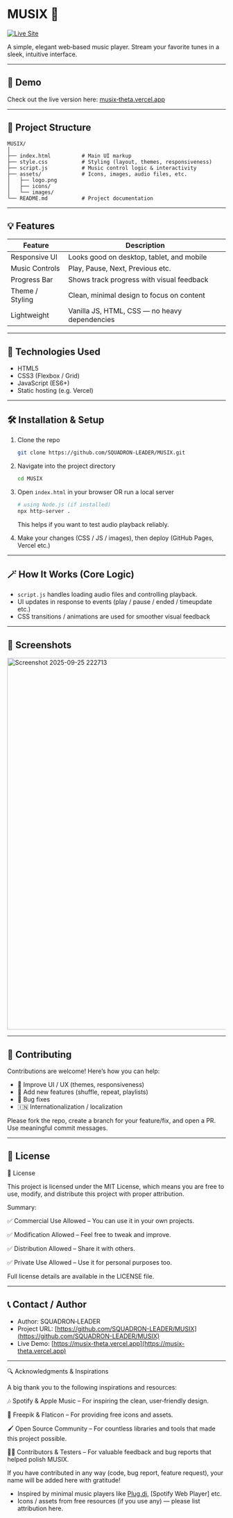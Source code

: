 # MUSIX 🎵

[![Live Site](https://img.shields.io/website?down_message=offline\&up_message=online\&url=https%3A%2F%2Fmusix-theta.vercel.app)](https://musix-theta.vercel.app)

A simple, elegant web‑based music player. Stream your favorite tunes in a sleek, intuitive interface.

---

## 🚀 Demo

Check out the live version here: [musix‑theta.vercel.app](https://musix-theta.vercel.app)

---

## 📂 Project Structure

```
MUSIX/
│
├── index.html          # Main UI markup
├── style.css           # Styling (layout, themes, responsiveness)
├── script.js           # Music control logic & interactivity
├── assets/             # Icons, images, audio files, etc.
│   ├── logo.png
│   ├── icons/
│   └── images/
└── README.md           # Project documentation
```

---

## 💡 Features

| Feature         | Description                                   |
| --------------- | --------------------------------------------- |
| Responsive UI   | Looks good on desktop, tablet, and mobile     |
| Music Controls  | Play, Pause, Next, Previous etc.              |
| Progress Bar    | Shows track progress with visual feedback     |
| Theme / Styling | Clean, minimal design to focus on content     |
| Lightweight     | Vanilla JS, HTML, CSS — no heavy dependencies |

---

## 🧰 Technologies Used

* HTML5
* CSS3 (Flexbox / Grid)
* JavaScript (ES6+)
* Static hosting (e.g. Vercel)

---

## 🛠️ Installation & Setup

1. Clone the repo

   ```bash
   git clone https://github.com/SQUADRON-LEADER/MUSIX.git
   ```

2. Navigate into the project directory

   ```bash
   cd MUSIX
   ```

3. Open `index.html` in your browser OR run a local server

   ```bash
   # using Node.js (if installed)
   npx http-server .
   ```

   This helps if you want to test audio playback reliably.

4. Make your changes (CSS / JS / images), then deploy (GitHub Pages, Vercel etc.)

---

## 🪄 How It Works (Core Logic)

* `script.js` handles loading audio files and controlling playback.
* UI updates in response to events (play / pause / ended / timeupdate etc.)
* CSS transitions / animations are used for smoother visual feedback

---

## 👀 Screenshots

<img width="1919" height="857" alt="Screenshot 2025-09-25 222713" src="https://github.com/user-attachments/assets/fbf92df9-9983-4a14-9e02-62951a362ae7" />


---

## 🤝 Contributing

Contributions are welcome! Here’s how you can help:

* 🎨 Improve UI / UX (themes, responsiveness)
* 🔧 Add new features (shuffle, repeat, playlists)
* 🐛 Bug fixes
* 🇮🇳 Internationalization / localization

Please fork the repo, create a branch for your feature/fix, and open a PR. Use meaningful commit messages.

---

## 📄 License

📄 License

This project is licensed under the MIT License, which means you are free to use, modify, and distribute this project with proper attribution.

Summary:

✅ Commercial Use Allowed – You can use it in your own projects.

✅ Modification Allowed – Feel free to tweak and improve.

✅ Distribution Allowed – Share it with others.

✅ Private Use Allowed – Use it for personal purposes too.

Full license details are available in the LICENSE file.

---

## 📞 Contact / Author

* Author: SQUADRON‑LEADER
* Project URL: [https://github.com/SQUADRON-LEADER/MUSIX](https://github.com/SQUADRON-LEADER/MUSIX)
* Live Demo: [https://musix-theta.vercel.app](https://musix-theta.vercel.app)

---
🔍 Acknowledgments & Inspirations

A big thank you to the following inspirations and resources:

🎶 Spotify & Apple Music – For inspiring the clean, user‑friendly design.

🎨 Freepik & Flaticon – For providing free icons and assets.

🖌️ Open Source Community – For countless libraries and tools that made this project possible.

👩‍💻 Contributors & Testers – For valuable feedback and bug reports that helped polish MUSIX.

If you have contributed in any way (code, bug report, feature request), your name will be added here with gratitude!
* Inspired by minimal music players like [Plug.dj](https://plug.dj), \[Spotify Web Player] etc.
* Icons / assets from free resources (if you use any) — please list attribution here.
